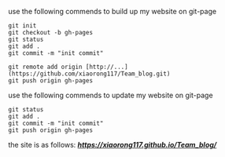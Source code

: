 ﻿use the following commends to build up my website on git-page

    git init
    git checkout -b gh-pages
    git status
    git add .
    git commit -m "init commit"

    git remote add origin [http://...](https://github.com/xiaorong117/Team_blog.git)
    git push origin gh-pages

use the following commends to update my website on git-page

    git status
    git add .
    git commit -m "init commit"
    git push origin gh-pages

the site is as follows:
***https://xiaorong117.github.io/Team_blog/***